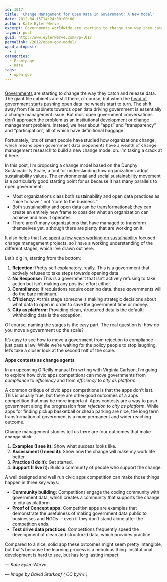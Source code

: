 ```yaml
---
id: 1017
title: 'Change Management for Open Data in Government: A New Model'
date: 2012-04-15T14:24:30+00:00
author: Kate Eyler-Werve
excerpt: Governments worldwide are starting to change the way they catch and release data. The giant file cabinets are still there, of course, but when the head of government starts pushing open data the wheels start to turn.
layout: post
guid: http://www.eylerwerve.com/?p=1017
permalink: /2012/open-gov-model/
wpsd_autopost:
  - 1
categories:
  - Frontpage
  - Kate
tags:
  - open gov
---
```

<img src="http://www.eylerwerve.com/wp-content/uploads/2012/04/Mayors-meeting-590x392.jpg" alt="" title="Mayors-meeting" class="size-large wp-image-1050" srcset="http://www.eylerwerve.com/wp-content/uploads/2012/04/Mayors-meeting-300x199.jpg 300w, http://www.eylerwerve.com/wp-content/uploads/2012/04/Mayors-meeting-590x392.jpg 590w, http://www.eylerwerve.com/wp-content/uploads/2012/04/Mayors-meeting-226x150.jpg 226w, http://www.eylerwerve.com/wp-content/uploads/2012/04/Mayors-meeting.jpg 1024w" />

[Governments](http://www.opengovpartnership.org/countries) are starting to change the way they catch and release data. The giant file cabinets are still there, of course, but when the [head of government starts pushing](http://www.whitehouse.gov/the_press_office/TransparencyandOpenGovernment) open data the wheels start to turn. The shift away from file cabinets towards open data driving government is essentially a change management issue. But most open government conversations don&#8217;t approach the problem as an institutional development or change management problem. Instead, we hear about &#8220;apps&#8221; and &#8220;transparency&#8221; and &#8220;participation&#8221;, all of which have definitional baggage.

Fortunately, lots of smart people have studied how organizations change, which means open government data proponents have a wealth of change management research to build a new change model on. I&#8217;m taking a crack at it here.

In this post, I&#8217;m proposing a change model based on the Dunphy Sustainability Scale, a tool for understanding how organizations adopt sustainability values. The environmental and social sustainability movement is a particularly good starting point for us because it has many parallels to open government:

  * Most organizations class both sustainability and open data practices as &#8220;nice to have,&#8221; not &#8220;core to the business.&#8221;
  * Both sustainability and open data can be transformational; they can create an entirely new frame to consider what an organization can achieve and how it operates.
  * There aren&#8217;t many organizations that have managed to transform themselves yet, although there are plenty that are working on it.

It also helps that [I&#8217;ve spent a few years working on sustainability](http://www.eylerwerve.com/kate/) focused change management projects, so I have a working understanding of the different stages, which I&#8217;ve drawn out here:[<img class="alignnone size-large wp-image-1018" title="Open Data and Government: A Change Model" src="http://www.eylerwerve.com/wp-content/uploads/2012/04/Slide1-590x442.jpg" alt="" srcset="http://www.eylerwerve.com/wp-content/uploads/2012/04/Slide1-300x225.jpg 300w, http://www.eylerwerve.com/wp-content/uploads/2012/04/Slide1-590x442.jpg 590w, http://www.eylerwerve.com/wp-content/uploads/2012/04/Slide1-226x169.jpg 226w, http://www.eylerwerve.com/wp-content/uploads/2012/04/Slide1.jpg 960w" />](http://www.eylerwerve.com/wp-content/uploads/2012/04/Slide1.jpg)

Let&#8217;s dig in, starting from the bottom:

  1. **Rejection:** Pretty self explanatory, really. This is a government that actively refuses to take steps towards opening data.
  2. **No Response:** This is a government that isn&#8217;t actively refusing to take action but isn&#8217;t making any positive effort either.
  3. **Compliance:** If regulations require opening data, these governments will do the bare minimum.
  4. **Efficiency:** At this stage someone is making strategic decisions about what data to open in order to save the government time or money.
  5. **City as platform:** Providing clean, structured data is the default; withholding data is the exception.

Of course, naming the stages is the easy part. The real question is: how do you move a government up the scale?

It&#8217;s easy to see how to move a government from rejection to compliance &#8211; just pass a law! While we&#8217;re waiting for the policy people to stop laughing, let&#8217;s take a closer look at the second half of the scale.

**Apps contests as change agents**

In an upcoming O&#8217;Reilly manual I&#8217;m writing with Virginia Carlson, I&#8217;m going to explore how civic apps competitions can move governments from _compliance_ to _efficiency_ and from _efficiency_ to _city as platform_.

A common critique of civic apps competitions is that the apps don&#8217;t last. This is usually true, but there are other good outcomes of a apps competition that may be more important. Apps contests are a way to push government along the progression from _rejection_ to _city as platform_. While apps for finding pickup basketball or cheap parking are nice, the long term transformation of government is a more permanent and wider reaching outcome.

Change management studies tell us there are four outcomes that make change stick:

  1. **Examples (I see it):** Show what success looks like.
  2. **Assessment (I need it):** Show how the change will make my work life better.
  3. **Practice (I do it):** Get started.
  4. **Support (I live it):** Build a community of people who support the change.

<div>
  A well designed and well run civic apps competition can make those things happen in three key ways:
</div>

  * **Community building:** Competitions engage the coding community with government data, which creates a community that supports the change to city as platform.
  * **Proof of Concept apps:** Competition apps are examples that demonstrate the usefulness of making government data public to businesses and NGOs  &#8211; even if they don&#8217;t stand alone after the competition ends.
  * **Test drive data practices:** Competitions frequently speed the development of clean and structured data, which provides practice.

Compared to a nice, solid app these outcomes might seem pretty intangible, but that&#8217;s because the learning process is a nebulous thing. Institutional development is hard to see, but has long lasting impact.

_&#8212; Kate Eyler-Werve_

_&#8212; Image by David Starkopf ( CC by/nc )_